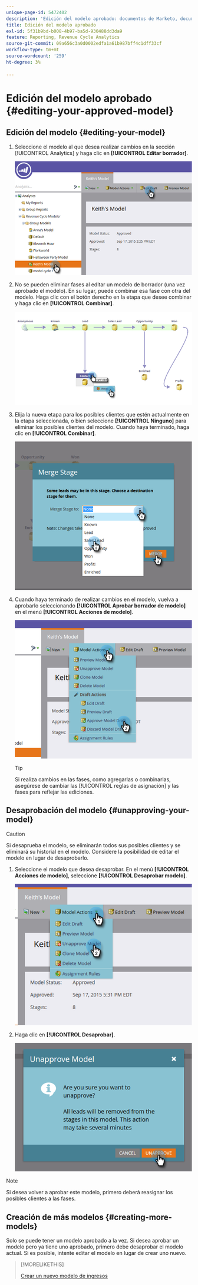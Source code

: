 ```yaml
---
unique-page-id: 5472402
description: 'Edición del modelo aprobado: documentos de Marketo, documentación del producto'
title: Edición del modelo aprobado
exl-id: 5f31b9bd-b008-4b97-ba5d-930488dd3da9
feature: Reporting, Revenue Cycle Analytics
source-git-commit: 09a656c3a0d0002edfa1a61b987bff4c1dff33cf
workflow-type: tm+mt
source-wordcount: '259'
ht-degree: 3%

---
```


# Edición del modelo aprobado {#editing-your-approved-model}

## Edición del modelo {#editing-your-model}

1. Seleccione el modelo al que desea realizar cambios en la sección [!UICONTROL Analytics] y haga clic en **[!UICONTROL Editar borrador]**.

   ![](assets/one.png)

1. No se pueden eliminar fases al editar un modelo de borrador (una vez aprobado el modelo). En su lugar, puede combinar esa fase con otra del modelo. Haga clic con el botón derecho en la etapa que desee combinar y haga clic en **[!UICONTROL Combinar]**.

   ![](assets/two.png)

1. Elija la nueva etapa para los posibles clientes que estén actualmente en la etapa seleccionada, o bien seleccione **[!UICONTROL Ninguno]** para eliminar los posibles clientes del modelo. Cuando haya terminado, haga clic en **[!UICONTROL Combinar]**.

   ![](assets/three.png)

1. Cuando haya terminado de realizar cambios en el modelo, vuelva a aprobarlo seleccionando **[!UICONTROL Aprobar borrador de modelo]** en el menú **[!UICONTROL Acciones de modelo]**.

   ![](assets/four.png)

   >[!TIP]
   >
   >Si realiza cambios en las fases, como agregarlas o combinarlas, asegúrese de cambiar las [!UICONTROL reglas de asignación] y las fases para reflejar las ediciones.

## Desaprobación del modelo {#unapproving-your-model}

>[!CAUTION]
>
>Si desaprueba el modelo, se eliminarán todos sus posibles clientes y se eliminará su historial en el modelo. Considere la posibilidad de editar el modelo en lugar de desaprobarlo.

1. Seleccione el modelo que desea desaprobar. En el menú **[!UICONTROL Acciones de modelo]**, seleccione **[!UICONTROL Desaprobar modelo]**.

   ![](assets/five.png)

1. Haga clic en **[!UICONTROL Desaprobar]**.

   ![](assets/six.png)

>[!NOTE]
>
>Si desea volver a aprobar este modelo, primero deberá reasignar los posibles clientes a las fases.

## Creación de más modelos {#creating-more-models}

Solo se puede tener un modelo aprobado a la vez. Si desea aprobar un modelo pero ya tiene uno aprobado, primero debe desaprobar el modelo actual. Si es posible, intente editar el modelo en lugar de crear uno nuevo.

>[!MORELIKETHIS]
>
>[Crear un nuevo modelo de ingresos](/help/marketo/product-docs/reporting/revenue-cycle-analytics/revenue-cycle-models/create-a-new-revenue-model.md)
